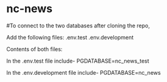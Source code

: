 # nc-news

#To connect to the two databases after cloning the repo,

Add the following files:
.env.test
.env.development

Contents of both files:

In the .env.test file include-
PGDATABASE=nc_news_test

In the .env.development file include-
PGDATABASE=nc_news
